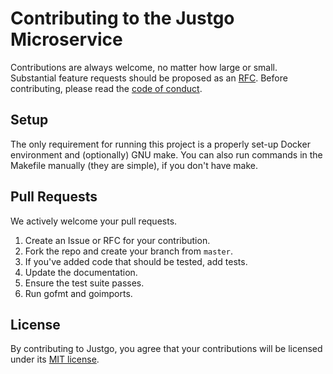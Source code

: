 # Contributing to the Justgo Microservice
Contributions are always welcome, no matter how large or small. Substantial feature requests should be proposed as an [RFC](https://github.com/apiaryio/api-blueprint-rfcs/blob/master/template.md). Before contributing, please read the [code of conduct](https://github.com/inadarei/justgo-microservice/blob/master/CODE_OF_CONDUCT.md).

## Setup

The only requirement for running this project is a properly set-up Docker
environment and (optionally) GNU make. You can also run commands in the 
Makefile manually (they are simple), if you don't have make.

## Pull Requests

We actively welcome your pull requests.

1. Create an Issue or RFC for your contribution. 
1. Fork the repo and create your branch from `master`.
1. If you've added code that should be tested, add tests.
1. Update the documentation.
1. Ensure the test suite passes.
1. Run gofmt and goimports.

## License

By contributing to Justgo, you agree that your contributions will be licensed
under its [MIT license](LICENSE).
